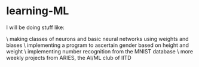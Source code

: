 # learning-ML
I will be doing stuff like:  

\\              making classes of neurons and basic neural networks using weights and biases
\\              implementing a program to ascertain gender based on height and weight
\\              implementing number recognition from the MNIST database
\\              more weekly projects from ARIES, the AI/ML club of IITD
